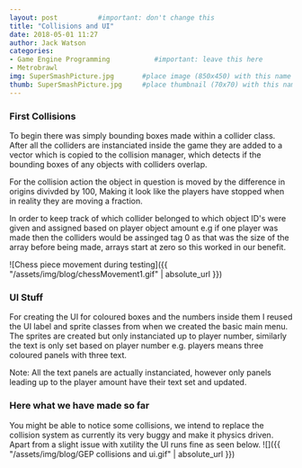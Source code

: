 ```yaml
---
layout: post          #important: don't change this
title: "Collisions and UI"
date: 2018-05-01 11:27
author: Jack Watson
categories:
- Game Engine Programming           #important: leave this here
- Metrobrawl
img: SuperSmashPicture.jpg       #place image (850x450) with this name in /assets/img/blog/
thumb: SuperSmashPicture.jpg     #place thumbnail (70x70) with this name in /assets/img/blog/thumbs/
---
```


<!--more-->
### First Collisions
To begin there was simply bounding boxes made within a collider class. After all the colliders are instanciated inside the game they are
added to a vector which is copied to the collision manager, which detects if the bounding boxes of any objects with colliders overlap.

For the collision action the object in question is moved by the difference in origins divivded by 100, Making it look like the players have
stopped when in reality they are moving a fraction.

In order to keep track of which collider belonged to which object ID's were given and assigned based on player object amount e.g if 
one player was made then the colliders would be assinged tag 0 as that was the size of the array before being made, arrays start at zero
so this worked in our benefit.

![Chess piece movement during testing]({{ "/assets/img/blog/chessMovement1.gif" | absolute_url }})

### UI Stuff
For creating the UI for coloured boxes and the numbers inside them I reused the UI label and sprite classes from when we created the basic 
main menu. The sprites are created but only instanciated up to player number, similarly the text is only set based on player number e.g.
players means three coloured panels with three text.

Note:
All the text panels are actually instanciated, however only panels leading up to the player amount have their text set and updated.


### Here what we have made so far
You might be able to notice some collisions, we intend to replace the collision system as currently its very buggy and make it physics 
driven. Apart from a slight issue with xutility the UI runs fine as seen below.
![]({{ "/assets/img/blog/GEP collisions and ui.gif" | absolute_url }})

